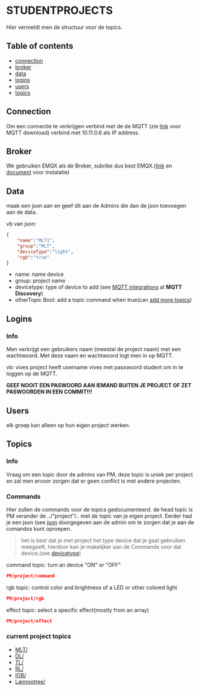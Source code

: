 # STUDENTPROJECTS
Hier vermeldt men de structuur voor de topics.
## Table of contents
 - [connection](#connection)
 - [broker](#broker)
 - [data](#data)
 - [logins](#logins)
 - [users](#users)
 - [topics](#topics)

## Connection
Om een connectie te verkrijgen verbind met de de MQTT (zie [link](https://www.home-assistant.io/getting-started/) voor MQTT download) verbind met 10.11.0.6 als IP address.

## Broker
We gebruiken EMQX als de Broker, subribe dus best EMQX.([link](https://www.emqx.io/) en [document](https://www.emqx.io/) voor instalatie)

## Data
maak een json aan en geef dit aan de Admins die dan de json toevoegen aan de data.

vb van json:
```json
{
    "name":"MLT1",
    "group":"MLT",
    "deviceType":"light",
    "rgb":"true"
}
```
 - name: name device
 - group: project name
 - devicetype: type of device to add (see [MQTT integrations](https://www.home-assistant.io/integrations/MQTT/) at **MQTT Discovery**)
 - otherTopic Bool: add a topic command when true(can [add more topics](#topics))

## Logins
### Info
Men verkrijgt een gebruikers naam (meestal de project naam) met een wachtwoord. 
Met deze naam en wachtwoord logt men in op MQTT.

vb: vives project heeft username vives met passwoord student om in te loggen op de MQTT.

**GEEF NOOIT EEN PASWOORD AAN IEMAND BUITEN JE PROJECT OF ZET PASWOORDEN IN EEN COMMIT!!!**

## Users
elk groep kan alleen op hun eigen project werken.

## Topics
### Info
Vraag om een topic door de admins van PM, deze topic is uniek per project en zal men ervoor zorgen dat er geen conflict is met andere projecten.

### Commands
Hier zullen de commands voor de topics gedocumenteerd.
de head topic is PM
verander de ../"project"/.. met de topic van je eigen project.
Eerder had je een json (see [json](#data) doorgegeven aan de admin om te zorgen dat je aan de comandos kunt oproepen.
> het is best dat je met project het type device dat je gaat gebruiken meegeeft, hierdoor kan je makelijker aan de Commands voor dat device.(see [devicetype](#data))

command topic:
turn an device "ON" or "OFF"
```json
PM/project/command
```
rgb topic: control color and brightness of a LED or other colored light
```json
PM/project/rgb
```
effect topic: select a specific effect(mostly from an array)
```json
PM/project/effect
```
<!--add new command topics here-->
### current project topics
 - [MLT/](https://github.com/vives-project-xp/MusicLightTiles)
 - [DL/](https://github.com/vives-project-xp/DancingLight)
 - [TL/](https://github.com/vives-project-xp/TrackingLights)
 - [RL/](https://github.com/vives-project-xp/RainingLEDs)
 - [IOB/](https://github.com/vives-project-xp/MusicLightTiles)
 - [Lannootree/](https://github.com/vives-project-xp/Lannootree)
<!--add new project topics here-->
